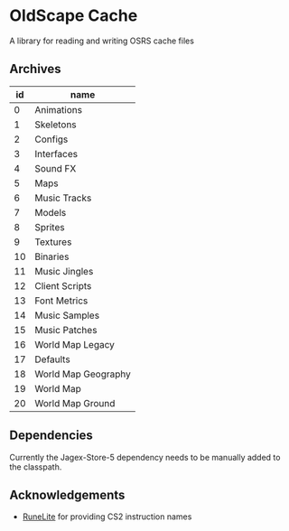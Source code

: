 # OldScape Cache

A library for reading and writing OSRS cache files

## Archives
| id  | name             |
|-----|------------------|
|  0  |  Animations          |
|  1  |  Skeletons       |
|  2  |  Configs         | 
|  3  |  Interfaces      | 
|  4  |  Sound FX   | 
|  5  |  Maps            | 
|  6  |  Music Tracks    |
|  7  |  Models          | 
|  8  |  Sprites          | 
|  9  |  Textures         | 
|  10 |  Binaries          |  
|  11 |  Music Jingles   |
|  12 |  Client Scripts | 
|  13 |  Font Metrics           | 
|  14 |  Music Samples          | 
|  15 |  Music Patches     | 
|  16 |  World Map Legacy        |
|  17 |  Defaults        | 
|  18 |  World Map Geography        | 
|  19 |  World Map         |
|  20 |  World Map Ground         |    

## Dependencies

Currently the Jagex-Store-5 dependency needs to be manually added to the
classpath.



## Acknowledgements
- [RuneLite](https://runelite.net/) for providing CS2 instruction names

